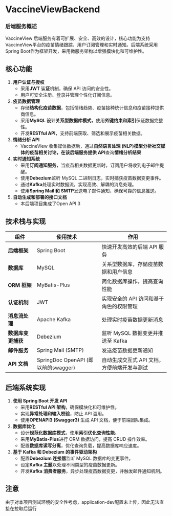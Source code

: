 # VaccineViewBackend
### **后端服务概述**
VaccineView 后端服务有着可扩展、安全、高效的设计，核心功能为支持VaccineView平台的疫苗情绪跟踪、用户订阅管理和实时通知。后端系统采用Spring Boot作为框架开发，采用微服务架构以增强模块化和可维护性。

## **核心功能**

1. **用户认证与授权**
    - 采用**JWT 认证**机制，确保 API 访问的安全性。
    - 用户可安全注册、登录并管理个性化订阅信息。
2. **疫苗数据管理**
    - 存储**结构化疫苗数据**，包括情绪趋势、疫苗接种统计信息和疫苗接种提供商信息。
    - 采用**MySQL 设计关系型数据库模式**，使用**外键约束和索引**保证数据完整性。
    - 开发**RESTful API**，支持前端获取、筛选和展示疫苗相关数据。
3. **情绪分析 API**
    - VaccineView 收集媒体数据后，通过**自然语言处理 (NLP)**模型分析社交媒体的疫苗相关讨论，在该后端服务提供** API**查询**情绪分析结果**
4. **实时通知系统**
    - 采用**订阅通知服务**，当疫苗相关数据更新时，订阅用户将收到电子邮件提醒。
    - 使用**Debezium**监听 MySQL 二进制日志，实时捕获疫苗数据变更事件。
    - 通过**Kafka**处理实时数据流，实现高效、解耦的消息处理。
    - 使用**Spring Mail 和 SMTP**发送电子邮件通知，确保可靠的信息推送。
5. **自动生成和部署的接口文档**
    - 本后端项目集成了Open API 3

    
## **技术栈与实现**

|组件|使用技术|作用|
|-|-|-|
|**后端框架**|Spring Boot|快速开发高效的后端 API 服务|
|**数据库**|MySQL|关系型数据库，存储疫苗数据和用户信息|
|**ORM 框架**|MyBatis-Plus|简化数据库操作，提高查询性能|
|**认证机制**|JWT  |实现安全的 API 访问和基于角色的权限管理|
|**消息流处理**|Apache Kafka|处理实时疫苗数据更新消息|
|**数据库变更捕获**|Debezium|监听 MySQL 数据变更并推送至 Kafka|
|**邮件服务**|Spring Mail (SMTP)|发送疫苗数据更新通知|
|**API 文档**|SpringDoc OpenAPI (即以前的swagger)|自动生成交互式 API 文档，方便前端开发与测试|


## **后端系统实现**

1. **使用 Spring Boot 开发 API**
    - 采用**RESTful API 架构**，确保模块化和可维护性。
    - 实现**异常处理和输入校验**，防止 API 滥用。
    - 使用**OPENAPI3 (Swagger3)** 生成 API 文档，便于前端团队集成。
2. **数据库优化**
    - 设计**规范化数据库模式**，使用**索引优化查询性能**。
    - 采用**MyBatis-Plus**进行 ORM 数据访问，提高 CRUD 操作效率。
    - 配置**数据库读写分离**，优化查询负载，提高数据库响应速度。
3. **基于 Kafka 和 Debezium 的事件驱动架构**
    - 配置**Debezium 连接器**监听 MySQL 数据库的变更事件。
    - 设定**Kafka 主题**以处理不同类型的疫苗数据更新。
    - 开发**Kafka 消费者服务**，异步处理疫苗数据变更，并触发邮件通知机制。


## 注意
由于对本项目测试环境的安全性考虑，application-dev配置未上传，因此无法直接在拉取后运行